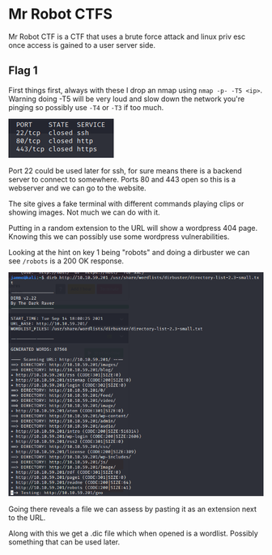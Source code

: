 # Mr Robot CTFS

Mr Robot CTF is a CTF that uses a brute force attack and linux priv esc once access is gained to a user server side.

## Flag 1

First things first, always with these I drop an nmap using `nmap -p- -T5 <ip>`. Warning doing -T5 will be very loud and slow down the network you're pinging so possibly use `-T4` or `-T3` if too much.

![nmap scan](./nmap.PNG)

Port 22 could be used later for ssh, for sure means there is a backend server to connect to somewhere.
Ports 80 and 443 open so this is a webserver and we can go to the website.

The site gives a fake terminal with different commands playing clips or showing images. Not much we can do with it.

Putting in a random extension to the URL will show a wordpress 404 page. Knowing this we can possibly use some wordpress vulnerabilities.

Looking at the hint on key 1 being "robots" and doing a dirbuster we can see `/robots` is a 200 OK response.

![dirb](./drib.PNG)

Going there reveals a file we can assess by pasting it as an extension next to the URL.

Along with this we get a .dic file which when opened is a wordlist. Possibly something that can be used later.
